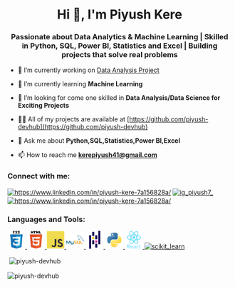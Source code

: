 <h1 align="center">Hi 👋, I'm Piyush Kere</h1>
<h3 align="center">Passionate about Data Analytics & Machine Learning | Skilled in Python, SQL, Power BI, Statistics and Excel | Building projects that solve real problems</h3>

- 🔭 I’m currently working on [Data Analysis Project](https://github.com/piyush-devhub/Blinkit-Data-Analysis)

- 🌱 I’m currently learning **Machine Learning**

- 🤝 I’m looking for come one skilled in **Data Analysis/Data Science for Exciting Projects**

- 👨‍💻 All of my projects are available at [https://github.com/piyush-devhub](https://github.com/piyush-devhub)

- 💬 Ask me about **Python,SQL,Statistics,Power BI,Excel**

- 📫 How to reach me **kerepiyush41@gmail.com**

<h3 align="left">Connect with me:</h3>
<p align="left">
<a href="https://linkedin.com/in/https://www.linkedin.com/in/piyush-kere-7a156828a/" target="blank"><img align="center" src="https://raw.githubusercontent.com/rahuldkjain/github-profile-readme-generator/master/src/images/icons/Social/linked-in-alt.svg" alt="https://www.linkedin.com/in/piyush-kere-7a156828a/" height="30" width="40" /></a>
<a href="https://instagram.com/ig_piyush7_" target="blank"><img align="center" src="https://raw.githubusercontent.com/rahuldkjain/github-profile-readme-generator/master/src/images/icons/Social/instagram.svg" alt="ig_piyush7_" height="30" width="40" /></a>
<a href="https://www.leetcode.com/https://www.linkedin.com/in/piyush-kere-7a156828a/" target="blank"><img align="center" src="https://raw.githubusercontent.com/rahuldkjain/github-profile-readme-generator/master/src/images/icons/Social/leet-code.svg" alt="https://www.linkedin.com/in/piyush-kere-7a156828a/" height="30" width="40" /></a>
</p>

<h3 align="left">Languages and Tools:</h3>
<p align="left"> <a href="https://www.w3schools.com/css/" target="_blank" rel="noreferrer"> <img src="https://raw.githubusercontent.com/devicons/devicon/master/icons/css3/css3-original-wordmark.svg" alt="css3" width="40" height="40"/> </a> <a href="https://www.w3.org/html/" target="_blank" rel="noreferrer"> <img src="https://raw.githubusercontent.com/devicons/devicon/master/icons/html5/html5-original-wordmark.svg" alt="html5" width="40" height="40"/> </a> <a href="https://developer.mozilla.org/en-US/docs/Web/JavaScript" target="_blank" rel="noreferrer"> <img src="https://raw.githubusercontent.com/devicons/devicon/master/icons/javascript/javascript-original.svg" alt="javascript" width="40" height="40"/> </a> <a href="https://www.mysql.com/" target="_blank" rel="noreferrer"> <img src="https://raw.githubusercontent.com/devicons/devicon/master/icons/mysql/mysql-original-wordmark.svg" alt="mysql" width="40" height="40"/> </a> <a href="https://pandas.pydata.org/" target="_blank" rel="noreferrer"> <img src="https://raw.githubusercontent.com/devicons/devicon/2ae2a900d2f041da66e950e4d48052658d850630/icons/pandas/pandas-original.svg" alt="pandas" width="40" height="40"/> </a> <a href="https://www.python.org" target="_blank" rel="noreferrer"> <img src="https://raw.githubusercontent.com/devicons/devicon/master/icons/python/python-original.svg" alt="python" width="40" height="40"/> </a> <a href="https://reactjs.org/" target="_blank" rel="noreferrer"> <img src="https://raw.githubusercontent.com/devicons/devicon/master/icons/react/react-original-wordmark.svg" alt="react" width="40" height="40"/> </a> <a href="https://scikit-learn.org/" target="_blank" rel="noreferrer"> <img src="https://upload.wikimedia.org/wikipedia/commons/0/05/Scikit_learn_logo_small.svg" alt="scikit_learn" width="40" height="40"/> </a> </p>

<p>&nbsp;<img align="center" src="https://github-readme-stats.vercel.app/api?username=piyush-devhub&show_icons=true&locale=en" alt="piyush-devhub" /></p>

<p><img align="center" src="https://github-readme-streak-stats.herokuapp.com/?user=piyush-devhub&" alt="piyush-devhub" /></p>
